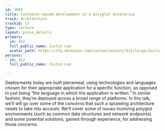 ```yaml
---
id: 1692
title: Container-based development in a polyglot enterprise
track: Architecture
trackid: 57
type: lecture
layout: preso_details
primary:
  id: 912
  full_public_name: Justin Lee
  avatar_path: https://cfp.devnexus.com/system/avatars/912/large/JustinProfile.jpg?1507749276
persons:
- id: 912
  full_public_name: Justin Lee

---
```

Deployments today are built piecemeal, using technologies and languages chosen for their appropriate application for a specific function, as opposed to just being “the language in which the application is written.” In similar fashion, they’re deployed across a broad range of platforms. In this talk, we’ll will go over some of the concerns that such a sprawling architecture needs to take into account.  We’ll cover some of issues involving polyglot environments (such as common data structures and network endpoints) and some potential solutions, gained through experience, for addressing those concerns.
